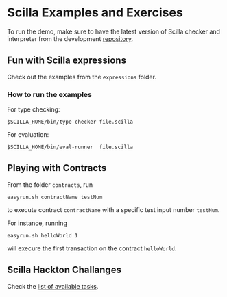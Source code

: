 # Scilla Examples and Exercises

To run the demo, make sure to have the latest version of Scilla
checker and interpreter from the development
[repository](https://github.com/Zilliqa/scilla).

## Fun with Scilla expressions

Check out the examples from the `expressions` folder.

### How to run the examples

For type checking:

```
$SCILLA_HOME/bin/type-checker file.scilla
```

For evaluation:

```
$SCILLA_HOME/bin/eval-runner  file.scilla
```

## Playing with Contracts

From the folder `contracts`, run

```
easyrun.sh contractName testNum
```

to execute contract `contractName` with a specific test input number `testNum`.

For instance, running

```
easyrun.sh helloWorld 1
```

will execure the first transaction on the contract `helloWorld`.

## Scilla Hackton Challanges

Check the [list of available tasks](./hackaton/Tasks.ml).
